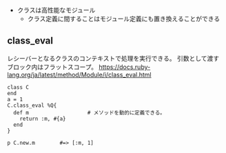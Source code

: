 - クラスは高性能なモジュール
  - クラス定義に間することはモジュール定義にも置き換えることができる


## class_eval
レシーバーとなるクラスのコンテキストで処理を実行できる。
引数として渡すブロック内はフラットスコープ。
https://docs.ruby-lang.org/ja/latest/method/Module/i/class_eval.html

```
class C
end
a = 1
C.class_eval %Q{
  def m                   # メソッドを動的に定義できる。
    return :m, #{a}
  end
}

p C.new.m        #=> [:m, 1]
```
